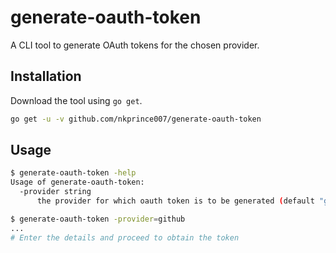 # generate-oauth-token

A CLI tool to generate OAuth tokens for the chosen provider.

## Installation

Download the tool using `go get`.

```bash
go get -u -v github.com/nkprince007/generate-oauth-token
```

## Usage

```bash
$ generate-oauth-token -help
Usage of generate-oauth-token:
  -provider string
      the provider for which oauth token is to be generated (default "github")
```

```bash
$ generate-oauth-token -provider=github
...
# Enter the details and proceed to obtain the token
```
